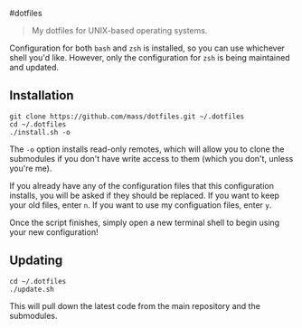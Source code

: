 #dotfiles

> My dotfiles for UNIX-based operating systems.

Configuration for both `bash` and `zsh` is installed, so you can use whichever shell you'd like. However, only the configuration for `zsh` is being maintained and updated.

## Installation

```
git clone https://github.com/mass/dotfiles.git ~/.dotfiles
cd ~/.dotfiles
./install.sh -o
```
The `-o` option installs read-only remotes, which will allow you to clone the submodules if you don't have write access to them (which you don't, unless you're me).

If you already have any of the configuration files that this configuration installs, you will be asked if they should be replaced. If you want to keep your old files, enter `n`. If you want to use my configuation files, enter `y`.

Once the script finishes, simply open a new terminal shell to begin using your new configuration!

## Updating
```
cd ~/.dotfiles
./update.sh
```
This will pull down the latest code from the main repository and the submodules.
